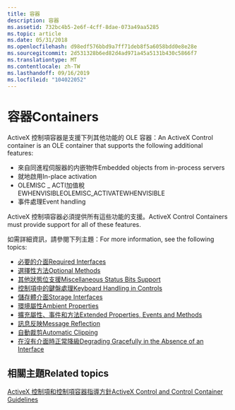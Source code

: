 ```yaml
---
title: 容器
description: 容器
ms.assetid: 732bc4b5-2e6f-4cff-8dae-073a49aa5285
ms.topic: article
ms.date: 05/31/2018
ms.openlocfilehash: d98edf576bbd9a7ff71deb8f5a6058bdd0e8e28e
ms.sourcegitcommit: 2d531328b6ed82d4ad971a45a5131b430c5866f7
ms.translationtype: MT
ms.contentlocale: zh-TW
ms.lasthandoff: 09/16/2019
ms.locfileid: "104022052"
---
```

# <a name="containers"></a><span data-ttu-id="3a6d4-103">容器</span><span class="sxs-lookup"><span data-stu-id="3a6d4-103">Containers</span></span>

<span data-ttu-id="3a6d4-104">ActiveX 控制項容器是支援下列其他功能的 OLE 容器：</span><span class="sxs-lookup"><span data-stu-id="3a6d4-104">An ActiveX Control container is an OLE container that supports the following additional features:</span></span>

-   <span data-ttu-id="3a6d4-105">來自同進程伺服器的内嵌物件</span><span class="sxs-lookup"><span data-stu-id="3a6d4-105">Embedded objects from in-process servers</span></span>
-   <span data-ttu-id="3a6d4-106">就地啟用</span><span class="sxs-lookup"><span data-stu-id="3a6d4-106">In-place activation</span></span>
-   <span data-ttu-id="3a6d4-107">OLEMISC \_ ACTI加值稅EWHENVISIBLE</span><span class="sxs-lookup"><span data-stu-id="3a6d4-107">OLEMISC\_ACTIVATEWHENVISIBLE</span></span>
-   <span data-ttu-id="3a6d4-108">事件處理</span><span class="sxs-lookup"><span data-stu-id="3a6d4-108">Event handling</span></span>

<span data-ttu-id="3a6d4-109">ActiveX 控制項容器必須提供所有這些功能的支援。</span><span class="sxs-lookup"><span data-stu-id="3a6d4-109">ActiveX Control Containers must provide support for all of these features.</span></span>

<span data-ttu-id="3a6d4-110">如需詳細資訊，請參閱下列主題：</span><span class="sxs-lookup"><span data-stu-id="3a6d4-110">For more information, see the following topics:</span></span>

-   [<span data-ttu-id="3a6d4-111">必要的介面</span><span class="sxs-lookup"><span data-stu-id="3a6d4-111">Required Interfaces</span></span>](required-interfaces.md)
-   [<span data-ttu-id="3a6d4-112">選擇性方法</span><span class="sxs-lookup"><span data-stu-id="3a6d4-112">Optional Methods</span></span>](optional-methods-in-control-interfaces.md)
-   [<span data-ttu-id="3a6d4-113">其他狀態位支援</span><span class="sxs-lookup"><span data-stu-id="3a6d4-113">Miscellaneous Status Bits Support</span></span>](miscellaneous-status-bits-support.md)
-   [<span data-ttu-id="3a6d4-114">控制項中的鍵盤處理</span><span class="sxs-lookup"><span data-stu-id="3a6d4-114">Keyboard Handling in Controls</span></span>](keyboard-handling-in-controls.md)
-   [<span data-ttu-id="3a6d4-115">儲存體介面</span><span class="sxs-lookup"><span data-stu-id="3a6d4-115">Storage Interfaces</span></span>](storage-interfaces.md)
-   [<span data-ttu-id="3a6d4-116">環境屬性</span><span class="sxs-lookup"><span data-stu-id="3a6d4-116">Ambient Properties</span></span>](ambient-properties-for-controls.md)
-   [<span data-ttu-id="3a6d4-117">擴充屬性、事件和方法</span><span class="sxs-lookup"><span data-stu-id="3a6d4-117">Extended Properties, Events and Methods</span></span>](extended-properties--events-and-methods.md)
-   [<span data-ttu-id="3a6d4-118">訊息反映</span><span class="sxs-lookup"><span data-stu-id="3a6d4-118">Message Reflection</span></span>](message-reflection.md)
-   [<span data-ttu-id="3a6d4-119">自動裁剪</span><span class="sxs-lookup"><span data-stu-id="3a6d4-119">Automatic Clipping</span></span>](automatic-clipping.md)
-   [<span data-ttu-id="3a6d4-120">在沒有介面時正常降級</span><span class="sxs-lookup"><span data-stu-id="3a6d4-120">Degrading Gracefully in the Absence of an Interface</span></span>](degrading-gracefully-in-the-absence-of-an-interface.md)

## <a name="related-topics"></a><span data-ttu-id="3a6d4-121">相關主題</span><span class="sxs-lookup"><span data-stu-id="3a6d4-121">Related topics</span></span>

<dl> <dt>

[<span data-ttu-id="3a6d4-122">ActiveX 控制項和控制項容器指導方針</span><span class="sxs-lookup"><span data-stu-id="3a6d4-122">ActiveX Control and Control Container Guidelines</span></span>](activex-control-and-control-container-guidelines.md)
</dt> </dl>

 

 




